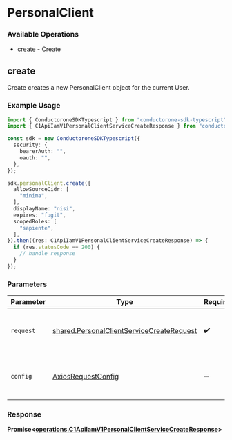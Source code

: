 # PersonalClient

### Available Operations

* [create](#create) - Create

## create

Create creates a new PersonalClient object for the current User.

### Example Usage

```typescript
import { ConductoroneSDKTypescript } from "conductorone-sdk-typescript";
import { C1ApiIamV1PersonalClientServiceCreateResponse } from "conductorone-sdk-typescript/dist/sdk/models/operations";

const sdk = new ConductoroneSDKTypescript({
  security: {
    bearerAuth: "",
    oauth: "",
  },
});

sdk.personalClient.create({
  allowSourceCidr: [
    "minima",
  ],
  displayName: "nisi",
  expires: "fugit",
  scopedRoles: [
    "sapiente",
  ],
}).then((res: C1ApiIamV1PersonalClientServiceCreateResponse) => {
  if (res.statusCode == 200) {
    // handle response
  }
});
```

### Parameters

| Parameter                                                                                              | Type                                                                                                   | Required                                                                                               | Description                                                                                            |
| ------------------------------------------------------------------------------------------------------ | ------------------------------------------------------------------------------------------------------ | ------------------------------------------------------------------------------------------------------ | ------------------------------------------------------------------------------------------------------ |
| `request`                                                                                              | [shared.PersonalClientServiceCreateRequest](../../models/shared/personalclientservicecreaterequest.md) | :heavy_check_mark:                                                                                     | The request object to use for the request.                                                             |
| `config`                                                                                               | [AxiosRequestConfig](https://axios-http.com/docs/req_config)                                           | :heavy_minus_sign:                                                                                     | Available config options for making requests.                                                          |


### Response

**Promise<[operations.C1ApiIamV1PersonalClientServiceCreateResponse](../../models/operations/c1apiiamv1personalclientservicecreateresponse.md)>**

